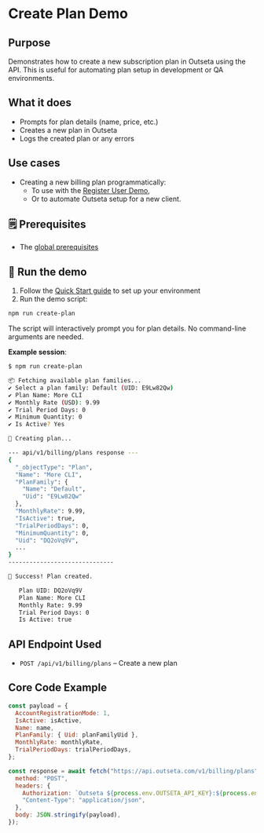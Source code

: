 # Create Plan Demo

## Purpose

Demonstrates how to create a new subscription plan in Outseta using the API. This is useful for automating plan setup in development or QA environments.

## What it does

- Prompts for plan details (name, price, etc.)
- Creates a new plan in Outseta
- Logs the created plan or any errors

## Use cases

- Creating a new billing plan programmatically:
  - To use with the [Register User Demo](../register-account/register-account.md),
  - Or to automate Outseta setup for a new client.

## 🗒️ Prerequisites

- The [global prerequisites](README.md#prerequisites)

## 🚀 Run the demo

1. Follow the [Quick Start guide](README.md#-quick-start) to set up your environment
2. Run the demo script:

```bash
npm run create-plan
```

The script will interactively prompt you for plan details. No command-line arguments are needed.

**Example session**:

```bash
$ npm run create-plan

📦 Fetching available plan families...
✔ Select a plan family: Default (UID: E9Lw82Qw)
✔ Plan Name: More CLI
✔ Monthly Rate (USD): 9.99
✔ Trial Period Days: 0
✔ Minimum Quantity: 0
✔ Is Active? Yes

🚀 Creating plan...

--- api/v1/billing/plans response ---
{
  "_objectType": "Plan",
  "Name": "More CLI",
  "PlanFamily": {
    "Name": "Default",
    "Uid": "E9Lw82Qw"
  },
  "MonthlyRate": 9.99,
  "IsActive": true,
  "TrialPeriodDays": 0,
  "MinimumQuantity": 0,
  "Uid": "DQ2oVq9V",
  ...
}
------------------------------

🎉 Success! Plan created.

   Plan UID: DQ2oVq9V
   Plan Name: More CLI
   Monthly Rate: 9.99
   Trial Period Days: 0
   Is Active: true

```

## API Endpoint Used

- `POST /api/v1/billing/plans` – Create a new plan

## Core Code Example

```javascript
const payload = {
  AccountRegistrationMode: 1,
  IsActive: isActive,
  Name: name,
  PlanFamily: { Uid: planFamilyUid },
  MonthlyRate: monthlyRate,
  TrialPeriodDays: trialPeriodDays,
};

const response = await fetch("https://api.outseta.com/v1/billing/plans", {
  method: "POST",
  headers: {
    Authorization: `Outseta ${process.env.OUTSETA_API_KEY}:${process.env.OUTSETA_API_SECRET}`,
    "Content-Type": "application/json",
  },
  body: JSON.stringify(payload),
});
```
